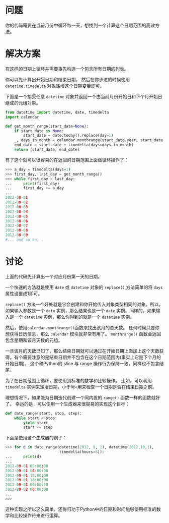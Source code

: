 # 问题

你的代码需要在当前月份中循环每一天，想找到一个计算这个日期范围的高效方法。

# 解决方案

在这样的日期上循环并需要事先构造一个包含所有日期的列表。

你可以先计算出开始日期和结束日期， 然后在你步进的时候使用 `datetime.timedelta` 对象递增这个日期变量即可。

下面是一个接受任意 `datetime` 对象并返回一个由当前月份开始日和下个月开始日组成的元组对象。

```python
from datetime import datetime, date, timedelta
import calendar

def get_month_range(start_date=None):
    if start_date is None:
        start_date = date.today().replace(day=1)
    _, days_in_month = calendar.monthrange(start_date.year, start_date.month)
    end_date = start_date + timedelta(days=days_in_month)
    return (start_date, end_date)
```

有了这个就可以很容易的在返回的日期范围上面做循环操作了：

```python
>>> a_day = timedelta(days=1)
>>> first_day, last_day = get_month_range()
>>> while first_day < last_day:
...     print(first_day)
...     first_day += a_day
...
2012-08-01
2012-08-02
2012-08-03
2012-08-04
2012-08-05
2012-08-06
2012-08-07
2012-08-08
2012-08-09
#... and so on...
```

# 讨论

上面的代码先计算出一个对应月份第一天的日期。

一个快速的方法就是使用 `date` 或 `datetime` 对象的 `replace()` 方法简单的将 `days` 属性设置成1即可。

 `replace()` 方法一个好处就是它会创建和你开始传入对象类型相同的对象。所以，如果输入参数是一个 `date` 实例，那么结果也是一个 `date` 实例。同样的，如果输入是一个 `datetime` 实例，那么你得到的就是一个 `datetime` 实例。

然后，使用` calendar.monthrange() `函数来找出该月的总天数。 任何时候只要你想获得日历信息，那么 `calendar` 模块就非常有用了。 `monthrange()` 函数会返回包含星期和该月天数的元组。

一旦该月的天数已知了，那么结束日期就可以通过在开始日期上面加上这个天数获得。有个需要注意的是结束日期并不包含在这个日期范围内(事实上它是下个月的开始日期)。 这个和Python的 slice 与 range 操作行为保持一致，同样也不包含结尾。

为了在日期范围上循环，要使用到标准的数学和比较操作。 比如，可以利用 `timedelta` 实例来递增日期，小于号`<`用来检查一个日期是否在结束日期之前。

理想情况下，如果能为日期迭代创建一个同内置的 `range()` 函数一样的函数就好了。 幸运的是，可以使用一个生成器来很容易的实现这个目标：

```python
def date_range(start, stop, step):
    while start < stop:
        yield start
        start += step
```

下面是使用这个生成器的例子：

```python
>>> for d in date_range(datetime(2012, 9, 1), datetime(2012,10,1),
                        timedelta(hours=6)):
...     print(d)
...
2012-09-01 00:00:00
2012-09-01 06:00:00
2012-09-01 12:00:00
2012-09-01 18:00:00
2012-09-02 00:00:00
2012-09-02 06:00:00
...
>>>
```

这种实现之所以这么简单，还得归功于Python中的日期和时间能够使用标准的数学和比较操作符来进行运算。
